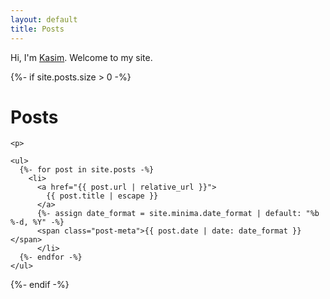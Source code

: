 ```yaml
---
layout: default
title: Posts
---
```


Hi, I'm [Kasim](about/). Welcome to my site. 

<div class="home">
  {%- if site.posts.size > 0 -%}
    <h1 class="post-list-heading">Posts</h1>
	
	<p>
	
    <ul>
      {%- for post in site.posts -%}
        <li>
          <a href="{{ post.url | relative_url }}">
		    {{ post.title | escape }}
          </a>
          {%- assign date_format = site.minima.date_format | default: "%b %-d, %Y" -%}
          <span class="post-meta">{{ post.date | date: date_format }}</span>
          </li>
      {%- endfor -%}
    </ul>
  {%- endif -%}

